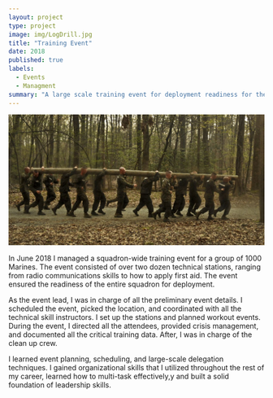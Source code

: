 ```yaml
---
layout: project
type: project
image: img/LogDrill.jpg
title: "Training Event"
date: 2018
published: true
labels:
  - Events
  - Managment
summary: "A large scale training event for deployment readiness for the Squadron i was in."
---
```


<img class="img-fluid" src="../img/LogDrill.jpg">

In June 2018 I managed a squadron-wide training event for a group of 1000 Marines. The event consisted of over two dozen technical stations, ranging from radio communications skills to how to apply first aid. The event ensured the readiness of the entire squadron for deployment. 


As the event lead, I was in charge of all the preliminary event details. I scheduled the event, picked the location, and coordinated with all the technical skill instructors. I set up the stations and planned workout events. During the event, I directed all the attendees, provided crisis management, and documented all the critical training data.  After, I was in charge of the clean up crew. 


I learned event planning, scheduling, and large-scale delegation techniques. I gained organizational skills that I utilized throughout the rest of my career, learned how to multi-task effectively,y and built a solid foundation of leadership skills.
